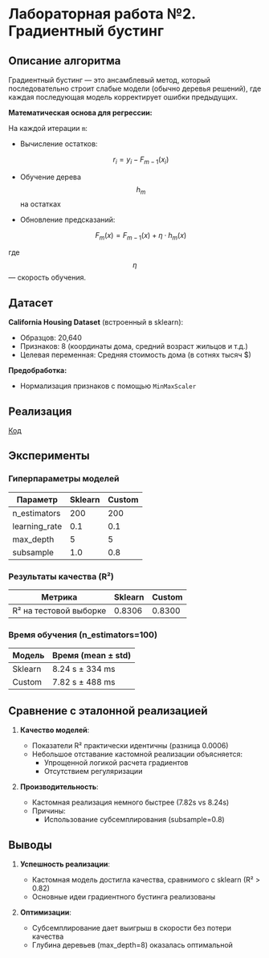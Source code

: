 # Лабораторная работа №2. Градиентный бустинг

## Описание алгоритма
Градиентный бустинг — это ансамблевый метод, который последовательно строит слабые модели (обычно деревья решений), где каждая последующая модель корректирует ошибки предыдущих. 

**Математическая основа для регрессии:**

На каждой итерации `m`:
   - Вычисление остатков: 
   
     $$r_i = y_i - F_{m-1}(x_i)$$
     
   - Обучение дерева $$h_m$$ на остатках
   - Обновление предсказаний: 

     $$F_m(x) = F_{m-1}(x) + η·h_m(x)$$

   где $$η$$ — скорость обучения.

## Датасет
**California Housing Dataset** (встроенный в sklearn):
- Образцов: 20,640
- Признаков: 8 (координаты дома, средний возраст жильцов и т.д.)
- Целевая переменная: Средняя стоимость дома (в сотнях тысяч $)

**Предобработка:**
- Нормализация признаков с помощью `MinMaxScaler`

## Реализация
[Код](source/gradboosting.py)

## Эксперименты

### Гиперпараметры моделей
| Параметр              | Sklearn          | Custom           |
|-----------------------|------------------|------------------|
| n_estimators          | 200              | 200              |
| learning_rate         | 0.1              | 0.1              |
| max_depth             | 5                | 5                |
| subsample             | 1.0              | 0.8              |

### Результаты качества (R²)
| Метрика               | Sklearn          | Custom           |
|-----------------------|------------------|------------------|
| R² на тестовой выборке| 0.8306           | 0.8300           |

### Время обучения (n_estimators=100)
| Модель                | Время (mean ± std) |
|-----------------------|--------------------|
| Sklearn               | 8.24 s ± 334 ms   |
| Custom                | 7.82 s ± 488 ms   |

## Сравнение с эталонной реализацией
1. **Качество моделей**:
   - Показатели R² практически идентичны (разница 0.0006)
   - Небольшое отставание кастомной реализации объясняется:
     - Упрощенной логикой расчета градиентов
     - Отсутствием регуляризации

2. **Производительность**:
   - Кастомная реализация немного быстрее (7.82s vs 8.24s)
   - Причины:
     - Использование субсемплирования (subsample=0.8)

## Выводы
1. **Успешность реализации**:
   - Кастомная модель достигла качества, сравнимого с sklearn (R² > 0.82)
   - Основные идеи градиентного бустинга реализованы

2. **Оптимизации**:
   - Субсемплирование дает выигрыш в скорости без потери качества
   - Глубина деревьев (max_depth=8) оказалась оптимальной
